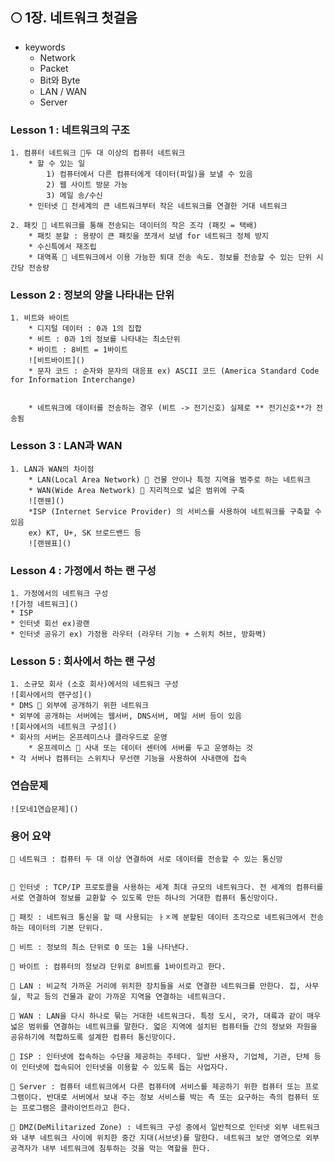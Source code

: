 ## 🌕 1장. 네트워크 첫걸음

- keywords
  - Network
  - Packet
  - Bit와 Byte
  - LAN / WAN
  - Server

### Lesson 1 : 네트워크의 구조

    1. 컴퓨터 네트워크 📍두 대 이상의 컴퓨터 네트워크
        * 할 수 있는 일
            1) 컴퓨터에서 다른 컴퓨터에게 데이터(파일)을 보낼 수 있음
            2) 웹 사이트 방문 가능
            3) 메일 송/수신
        * 인터넷 📍 전세계의 큰 네트워크부터 작은 네트워크를 연결한 거대 네트워크

    2. 패킷 📍 네트워크를 통해 전송되는 데이터의 작은 조각 (패킷 = 택배)
        * 패킷 분할 : 용량이 큰 패킷을 쪼개서 보냄 for 네트워크 정체 방지
        * 수신특에서 재조립
        * 대역폭 📍 네트워크에서 이용 가능한 퇴대 전송 속도. 정보를 전송할 수 있는 단위 시간당 전송량

### Lesson 2 : 정보의 양을 나타내는 단위

    1. 비트와 바이트
        * 디지털 데이터 : 0과 1의 집합
        * 비트 : 0과 1의 정보를 나타내는 최소단위
        * 바이트 : 8비트 = 1바이트
        ![비트바이트]()
        * 문자 코드 : 순자와 문자의 대응표 ex) ASCII 코드 (America Standard Code for Information Interchange)


        * 네트워크에 데이터를 전송하는 경우 (비트 -> 전기신호) 실제로 ** 전기신호**가 전송됨

### Lesson 3 : LAN과 WAN

    1. LAN과 WAN의 차이점
        * LAN(Local Area Network) 📍 건물 안이나 특정 지역을 범주로 하는 네트워크
        * WAN(Wide Area Network) 📍 지리적으로 넓은 범위에 구축
        ![랜웬]()
        *ISP (Internet Service Provider) 의 서비스를 사용하여 네트워크를 구축할 수 있음
        ex) KT, U+, SK 브로드밴드 등
        ![랜웬표]()

### Lesson 4 : 가정에서 하는 랜 구성

    1. 가정에서의 네트워크 구성
    ![가정 네트워크]()
    * ISP
    * 인터넷 회선 ex)광랜
    * 인터넷 공유기 ex) 가정용 라우터 (라우터 기능 + 스위치 허브, 방화벽)

### Lesson 5 : 회사에서 하는 랜 구성

    1. 소규모 회사 (소호 회사)에서의 네트워크 구성
    ![회사에서의 랜구성]()
    * DMS 📍 외부에 공개하기 위한 네트워크
    * 외부에 공개하는 서버에는 웹서버, DNS서버, 메일 서버 등이 있음
    ![회사에서의 네트워크 구성]()
    * 회사의 서버는 온프레미스나 클라우드로 운영
        * 온프레미스 📍 사내 또는 데이터 센터에 서버를 두고 운영하는 것
    * 각 서버나 컴퓨터는 스위치나 무선랜 기능을 사용하여 사내랜에 접속

### 연습문제

    ![모네1연습문제]()

### 용어 요약

    🔹 네트워크 : 컴퓨터 두 대 이상 연결하여 서로 데이터를 전송할 수 있는 통신망


    🔹 인터넷 : TCP/IP 프로토콜을 사용하는 세계 최대 규모의 네트워크다. 전 세계의 컴퓨터를 서로 연결하여 정보를 교환할 수 있도록 만든 하나의 거대한 컴퓨터 통신망이다.

    🔹 패킷 : 네트워크 통신을 할 때 사용되는 ㅏㅈ께 분할된 데이터 조각으로 네트워크에서 전송하는 데이터의 기본 단위다.

    🔹 비트 : 정보의 최소 단위로 0 또는 1을 나타낸다.

    🔹 바이트 : 컴퓨터의 정보랴 단위로 8비트를 1바이트라고 한다.

    🔹 LAN : 비교적 가까운 거리에 위치한 장치들을 서로 연결한 네트워크를 만한다. 집, 사무실, 학교 등의 건물과 같이 가까운 지역을 연결하는 네트워크다.

    🔹 WAN : LAN을 다시 하나로 묶는 거대한 네트워크다. 특정 도시, 국가, 대륙과 같이 매우 넓은 범위를 연결하는 네트워크를 말한다. 얿은 지역에 설치된 컴퓨터들 간의 정보와 자원을 공유하기에 적합하도록 설계한 컴퓨터 통신망이다.

    🔹 ISP : 인터넷에 접속하는 수단을 제공하는 주테다. 일반 사용자, 기업체, 기관, 단체 등이 인터넷에 접속되어 인터넷을 이용할 수 있도록 돕는 사업자다.

    🔹 Server : 컴퓨터 네트워크에서 다른 컴퓨터에 서비스를 제공하기 위한 컴퓨터 또는 프로그램이다. 반대로 서버에서 보내 주는 정보 서비스를 박는 측 또는 요구하는 측의 컴퓨터 또는 프로그램은 클라이언트라고 한다.

    🔹 DMZ(DeMilitarized Zone) : 네트워크 구성 중에서 일반적으로 인터넷 외부 네트워크와 내부 네트워크 사이에 위치한 중간 지대(서브넷)를 말한다. 네트워크 보안 영역으로 외부 공격자가 내부 네트워크에 침투하는 것을 막는 역할을 한다.

<!--[모두의 네트워크1](https://github.com/SoobinJung1013/cs-study/blob/main/images/%EB%AA%A8%EB%91%90%EC%9D%98%20%EB%84%A4%ED%8A%B8%EC%9B%8C%ED%81%AC-1.jpg)
![모두의 네트워크2](https://github.com/SoobinJung1013/cs-study/blob/main/images/%EB%AA%A8%EB%91%90%EC%9D%98%20%EB%84%A4%ED%8A%B8%EC%9B%8C%ED%81%AC-2.jpg)
![모두의 네트워크3](https://github.com/SoobinJung1013/cs-study/blob/main/images/%EB%AA%A8%EB%91%90%EC%9D%98%20%EB%84%A4%ED%8A%B8%EC%9B%8C%ED%81%AC-3.jpg)

도스 공격 구현
디도스 공격 오픈소스
리눅스
-->
